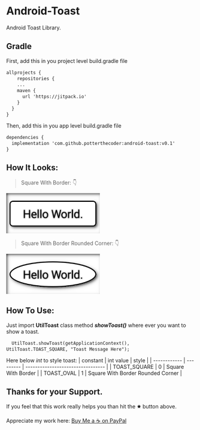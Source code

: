 # Android-Toast
Android Toast Library.

## Gradle

First, add this in you project level build.gradle file
```
allprojects {
    repositories {
    ...
    maven {
      url 'https://jitpack.io'
    }
  }
}
```

Then, add this in you app level build.gradle file
```
dependencies {
  implementation 'com.github.potterthecoder:android-toast:v0.1'
}
```

## How It Looks:

> Square With Border: 👇

<img src="https://github.com/potterTheCoder/android-toast/blob/master/sample/images/ic_android_toast_s.png" width="250">

> Square With Border Rounded Corner: 👇

<img src="https://github.com/potterTheCoder/android-toast/blob/master/sample/images/ic_android_toast_o.png" width="250">

## How To Use:

Just import **UtilToast** class method ***showToast()*** where ever you want to show a toast.

```
  UtilToast.showToast(getApplicationContext(),  UtilToast.TOAST_SQUARE, "Toast Message Here");
```

Here below *int* to style toast:
| constant     | int value | style                             |
| ------------ | --------- | --------------------------------- |
| TOAST_SQUARE | 0         | Square With Border                | 
| TOAST_OVAL   | 1         | Square With Border Rounded Corner |

## Thanks for your Support.
If you feel that this work really helps you than hit the 🟊 button above.

Appreciate my work here: [Buy Me a ☕ on PayPal](https://www.paypal.me/phjethva)
